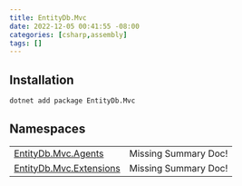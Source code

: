 ```yaml
---
title: EntityDb.Mvc
date: 2022-12-05 00:41:55 -08:00
categories: [csharp,assembly]
tags: []
---
```


## Installation
```sh
dotnet add package EntityDb.Mvc
```
## Namespaces
<table><tr><td><a href='/posts/csharp.namespace.entitydb.mvc.agents/'>EntityDb.Mvc.Agents</a></td><td>Missing Summary Doc!</td></tr><tr><td><a href='/posts/csharp.namespace.entitydb.mvc.extensions/'>EntityDb.Mvc.Extensions</a></td><td>Missing Summary Doc!</td></tr></table>

